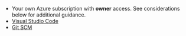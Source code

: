 

- Your own Azure subscription with **owner** access. See considerations below for additional guidance.
- [Visual Studio Code](https://code.visualstudio.com)
- [Git SCM](https://git-scm.com/download)